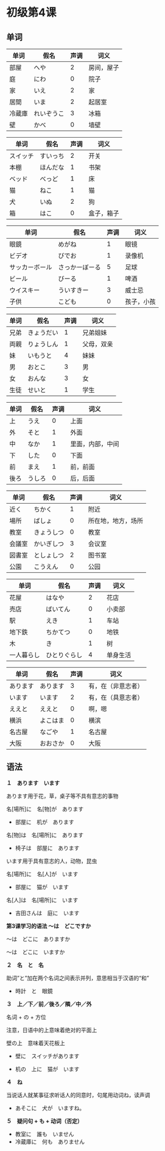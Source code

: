# 初级第4课

## 单词

| 单词   | 假名       | 声调 | 词义       |
| ------ | ---------- | ---- | ---------- |
| 部屋   | へや       | 2    | 房间，屋子 |
| 庭     | にわ       | 0    | 院子       |
| 家     | いえ       | 2    | 家         |
| 居間   | いま       | 2    | 起居室     |
| 冷蔵庫 | れいぞうこ | 3    | 冰箱       |
| 壁     | かべ       | 0    | 墙壁       |

| 单词     | 假名     | 声调 | 词义       |
| -------- | -------- | ---- | ---------- |
| スイッチ | すいっち | 2    | 开关       |
| 本棚     | ほんだな | 1    | 书架       |
| ベッド   | べっど   | 1    | 床         |
| 猫       | ねこ     | 1    | 猫         |
| 犬       | いぬ     | 2    | 狗         |
| 箱       | はこ     | 0    | 盒子，箱子 |

| 单词           | 假名           | 声调 | 词义       |
| -------------- | -------------- | ---- | ---------- |
| 眼鏡           | めがね         | 1    | 眼镜       |
| ビデオ         | びでお         | 1    | 录像机     |
| サッカーボール | さっかーぼーる | 5    | 足球       |
| ビール         | びーる         | 1    | 啤酒       |
| ウイスキー     | ういすきー     | 3    | 威士忌     |
| 子供           | こども         | 0    | 孩子，小孩 |

| 单词 | 假名       | 声调 | 词义       |
| ---- | ---------- | ---- | ---------- |
| 兄弟 | きょうだい | 1    | 兄弟姐妹   |
| 両親 | りょうしん | 1    | 父母，双亲 |
| 妹   | いもうと   | 4    | 妹妹       |
| 男   | おとこ     | 3    | 男         |
| 女   | おんな     | 3    | 女         |
| 生徒 | せいと     | 1    | 学生       |

| 单词 | 假名   | 声调 | 词义             |
| ---- | ------ | ---- | ---------------- |
| 上   | うえ   | 0    | 上面             |
| 外   | そと   | 1    | 外面             |
| 中   | なか   | 1    | 里面，内部，中间 |
| 下   | した   | 0    | 下面             |
| 前   | まえ   | 1    | 前，前面         |
| 後ろ | うしろ | 0    | 后，后面         |

| 单词   | 假名       | 声调 | 词义               |
| ------ | ---------- | ---- | ------------------ |
| 近く   | ちかく     | 1    | 附近               |
| 場所   | ばしょ     | 0    | 所在地，地方，场所 |
| 教室   | きょうしつ | 0    | 教室               |
| 会議室 | かいぎしつ | 3    | 会议室             |
| 図書室 | としょしつ | 2    | 图书室             |
| 公園   | こうえん   | 0    | 公园               |

| 单词       | 假名         | 声调 | 词义     |
| ---------- | ------------ | ---- | -------- |
| 花屋       | はなや       | 2    | 花店     |
| 売店       | ばいてん     | 0    | 小卖部   |
| 駅         | えき         | 1    | 车站     |
| 地下鉄     | ちかてつ     | 0    | 地铁     |
| 木         | き           | 1    | 树       |
| 一人暮らし | ひとりぐらし | 4    | 单身生活 |

| 单词     | 假名     | 声调 | 词义               |
| -------- | -------- | ---- | ------------------ |
| あります | あります | 3    | 有，在（非意志者） |
| います   | います   | 2    | 有，在（具意志者） |
| ええと   | ええと   | 0    | 啊，嗯             |
| 横浜     | よこはま | 0    | 横滨               |
| 名古屋   | なごや   | 1    | 名古屋             |
| 大阪     | おおさか | 0    | 大阪               |

## 语法

**１　あります　います**

あります用于花，草，桌子等不具有意志的事物

名[場所]に　名[物]が　あります　

- 部屋に　机が　あります

名[物]は　名[場所]に　あります

- 椅子は　部屋に　あります

います用于具有意志的人，动物，昆虫

名[場所]に　名[人]が　います

- 部屋に　猫が　います

名[人]は　名[場所]に　います

- 吉田さんは　庭に　います

**第3课学习的语法  ～は　どこですか**

～は　どこに　ありますか

～は　どこに　いますか

**２　名　と　名**

助词”と”加在两个名词之间表示并列，意思相当于汉语的“和”

- 時計　と　眼鏡

**３　上／下／前／後ろ／隣／中／外**

名词 + の + 方位

注意，日语中的上意味着绝对的平面上

壁の上　意味着天花板上

- 壁に　スイッチがあります

- 机の　上に　猫が　います

**４　ね**

当说话人就某事征求听话人的同意时，句尾用动词ね，读声调

- あそこに　犬が　いますね。

**５　疑问句 + も + 动词（否定）**

- 教室に　誰も　いません
- 冷蔵庫に　何も　ありません

